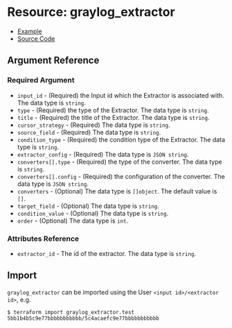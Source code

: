# Resource: graylog_extractor

* [Example](https://github.com/zahiar/terraform-provider-graylog/blob/master/examples/v0.12/extractor.tf)
* [Source Code](https://github.com/zahiar/terraform-provider-graylog/blob/master/graylog/resource/system/input/extractor/resource.go)

## Argument Reference

### Required Argument

* `input_id` - (Required) the Input id which the Extractor is associated with. The data type is `string`.
* `type` - (Required) the type of the Extractor. The data type is `string`.
* `title` - (Required) the title of the Extractor. The data type is `string`.
* `cursor_strategy` - (Required) The data type is `string`.
* `source_field` - (Required) The data type is `string`.
* `condition_type` - (Required) the condition type of the Extractor. The data type is `string`.
* `extractor_config` - (Required) The data type is `JSON string`.
* `converters[].type` - (Required) the type of the converter. The data type is `string`.
* `converters[].config` - (Required) the configuration of the converter. The data type is `JSON string`.
* `converters` - (Optional) The data type is `[]object`. The default value is `[]`.
* `target_field` - (Optional) The data type is `string`.
* `condition_value` - (Optional) The data type is `string`.
* `order` - (Optional) The data type is `int`.

### Attributes Reference

* `extractor_id` - The id of the extractor. The data type is `string`.

## Import

`graylog_extractor` can be imported using the User `<input id>/<extractor id>`, e.g.

```console
$ terraform import graylog_extractor.test 5bb1b4b5c9e77bbbbbbbbbbb/5c4acaefc9e77bbbbbbbbbbb
```
